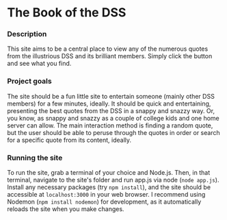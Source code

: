 # The Book of the DSS

### Description
This site aims to be a central place to view any of the numerous quotes from the illustrious DSS and its brilliant members. Simply click the button and see what you find.

### Project goals
The site should be a fun little site to entertain someone (mainly other DSS members) for a few minutes, ideally. It should be quick and entertaining, presenting the best quotes from the DSS in a snappy and snazzy way. Or, you know, as snappy and snazzy as a couple of college kids and one home server can allow. The main interaction method is finding a random quote, but the user should be able to peruse through the quotes in order or search for a specific quote from its content, ideally.

### Running the site
To run the site, grab a terminal of your choice and Node.js. Then, in that terminal, navigate to the site's folder and run app.js via node (`node app.js`). Install any necessary packages (try `npm install`), and the site should be accessible at `localhost:3000` in your web browser. I recommend using Nodemon (`npm install nodemon`) for development, as it automatically reloads the site when you make changes.
